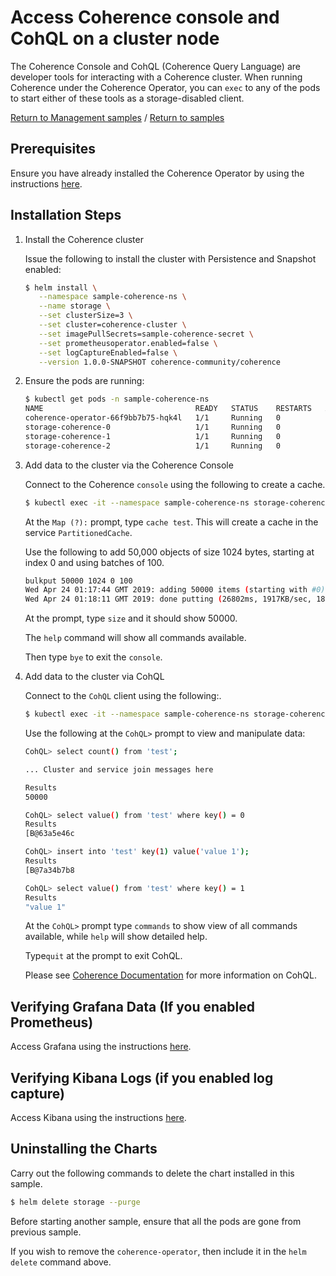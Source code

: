 # Access Coherence console and CohQL on a cluster node

The Coherence Console and CohQL (Coherence Query Language) are developer tools for interacting with a Coherence cluster.
When running Coherence under the Coherence Operator, you can `exec` to any of the pods to start 
either of these tools as a storage-disabled client.

[Return to Management samples](../) / [Return to samples](../../README.md#list-of-samples)

## Prerequisites

Ensure you have already installed the Coherence Operator by using the instructions [here](../../../README.md#install-the-coherence-operator).

## Installation Steps

1. Install the Coherence cluster

   Issue the following to install the cluster with Persistence and Snapshot enabled:

   ```bash
   $ helm install \
      --namespace sample-coherence-ns \
      --name storage \
      --set clusterSize=3 \
      --set cluster=coherence-cluster \
      --set imagePullSecrets=sample-coherence-secret \
      --set prometheusoperator.enabled=false \
      --set logCaptureEnabled=false \
      --version 1.0.0-SNAPSHOT coherence-community/coherence
   ```
   
1. Ensure the pods are running:

   ```bash
   $ kubectl get pods -n sample-coherence-ns
   NAME                                  READY   STATUS    RESTARTS   AGE
   coherence-operator-66f9bb7b75-hqk4l   1/1     Running   0          13m
   storage-coherence-0                   1/1     Running   0          3m
   storage-coherence-1                   1/1     Running   0          2m
   storage-coherence-2                   1/1     Running   0          44s
   ```
   
1. Add data to the cluster via the Coherence Console

   Connect to the Coherence `console` using the following to create a cache.

   ```bash
   $ kubectl exec -it --namespace sample-coherence-ns storage-coherence-0 bash /scripts/startCoherence.sh console
   ```   
   
   At the `Map (?):` prompt, type `cache test`.  This will create a cache in the service `PartitionedCache`.
   
   Use the following to add 50,000 objects of size 1024 bytes, starting at index 0 and using batches of 100.
   
   ```bash
   bulkput 50000 1024 0 100
   Wed Apr 24 01:17:44 GMT 2019: adding 50000 items (starting with #0) each 1024 bytes ...
   Wed Apr 24 01:18:11 GMT 2019: done putting (26802ms, 1917KB/sec, 1865 items/sec)
   ```
   
   At the prompt, type `size` and it should show 50000.
   
   The `help` command will show all commands available.
   
   Then type `bye` to exit the `console`.
      
1. Add data to the cluster via CohQL      

   Connect to the `CohQL` client using the following:.

   ```bash
   $ kubectl exec -it --namespace sample-coherence-ns storage-coherence-0 bash /scripts/startCoherence.sh queryplus
   ```   
   
   Use the following at the `CohQL>` prompt to view and manipulate data:
   
   ```bash
   CohQL> select count() from 'test';

   ... Cluster and service join messages here

   Results
   50000

   CohQL> select value() from 'test' where key() = 0
   Results
   [B@63a5e46c

   CohQL> insert into 'test' key(1) value('value 1');
   Results
   [B@7a34b7b8

   CohQL> select value() from 'test' where key() = 1
   Results
   "value 1"
   ```
   
   At the `CohQL>` prompt type `commands` to show view of all commands available, while `help` will show
   detailed help.
   
   Type`quit` at the prompt to exit CohQL.
   
   Please see [Coherence Documentation](https://docs.oracle.com/middleware/1221/coherence/develop-applications/api_cq.htm#COHDG5264) 
   for more information on CohQL.
   
## Verifying Grafana Data (If you enabled Prometheus)

Access Grafana using the instructions [here](../../../README.md#access-grafana).

## Verifying Kibana Logs (if you enabled log capture)

Access Kibana using the instructions [here](../../../README.md#access-kibana).

## Uninstalling the Charts

Carry out the following commands to delete the chart installed in this sample.

```bash
$ helm delete storage --purge
```

Before starting another sample, ensure that all the pods are gone from previous sample.

If you wish to remove the `coherence-operator`, then include it in the `helm delete` command above.
   
